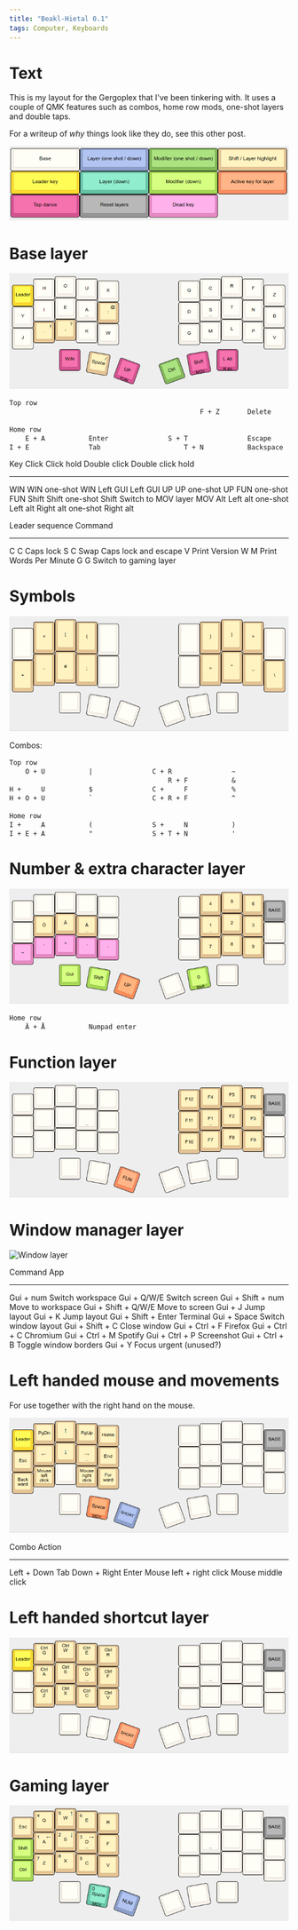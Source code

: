 ```yaml
---
title: "Beakl-Hietal 0.1"
tags: Computer, Keyboards
---
```


# Text

This is my layout for the Gergoplex that I've been tinkering with. It uses a couple of QMK features such as combos, home row mods, one-shot layers and double taps.

For a writeup of *why* things look like they do, see this other post.

![Legend. Does not apply to combos.](/images/beakl-hietala/legend.png)

# Base layer

![Base layer](/images/beakl-hietala/base.png)

```
Top row
                                                F + Z       Delete

Home row
    E + A           Enter               S + T               Escape
I + E               Tab                     T + N           Backspace
```

Key     Click               Click hold      Double click            Double click hold
------  ------------------  ----------      --------------------    -----------------
WIN     WIN one-shot        WIN             Left GUI                Left GUI
UP      UP one-shot         UP              FUN one-shot            FUN
Shift   Shift one-shot      Shift           Switch to MOV layer     MOV
Alt     Left alt one-shot   Left alt        Right alt one-shot      Right alt

Leader sequence     Command
-------             -----------------
C C                 Caps lock
S C                 Swap Caps lock and escape
V                   Print Version
W M                 Print Words Per Minute
G G                 Switch to gaming layer

# Symbols

![Vertical symbol combos](/images/beakl-hietala/sym-combo.png)

Combos:

```
Top row
    O + U           |               C + R               ~
                                        R + F           &
H +     U           $               C +     F           %
H + O + U           `               C + R + F           ^

Home row
I +     A           (               S +     N           )
I + E + A           "               S + T + N           '
```

# Number & extra character layer

![UP layer](/images/beakl-hietala/num.png)

```
Home row
    Ä + Å           Numpad enter
```


# Function layer

![Function layer](/images/beakl-hietala/fun.png)


# Window manager layer

![Window layer](/images/beakl-hietala/win.png)

Command                 App
--------                --------
Gui + num               Switch workspace
Gui + Q/W/E             Switch screen
Gui + Shift + num       Move to workspace
Gui + Shift + Q/W/E     Move to screen
Gui + J                 Jump layout
Gui + K                 Jump layout
Gui + Shift + Enter     Terminal
Gui + Space             Switch window layout
Gui + Shift + C         Close window
Gui + Ctrl + F          Firefox
Gui + Ctrl + C          Chromium
Gui + Ctrl + M          Spotify
Gui + Ctrl + P          Screenshot
Gui + Ctrl + B          Toggle window borders
Gui + Y                 Focus urgent (unused?)


# Left handed mouse and movements

For use together with the right hand on the mouse.

![Mouse and movements](/images/beakl-hietala/mov.png)

Combo                                       Action
-------                                     ---------------------
Left + Down                                 Tab
Down + Right                                Enter
Mouse left + right click                    Mouse middle click

# Left handed shortcut layer

![Shortcut layer](/images/beakl-hietala/short.png)

# Gaming layer

![QWERTY based gaming layer](/images/beakl-hietala/gaming.png)
